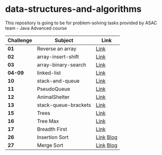 
# data-structures-and-algorithms
This repository is going to be for problem-solving tasks provided by ASAC team - Java Advanced course 


| Challenge | Subject              | Link                                                                                                                                                                                                                                         |
|-----------|----------------------|----------------------------------------------------------------------------------------------------------------------------------------------------------------------------------------------------------------------------------------------|
| **01**    | Reverse an array     | [Link](https://baraahabusara.github.io/data-structures-and-algorithms/array-reverse/array-reverse)                                                                                                                                           |
| **02**    | array-insert-shift   | [Link](https://baraahabusara.github.io/data-structures-and-algorithms/array-insert-shift/array-insert-shift)                                                                                                                                 |
| **03**    | array-binary-search  | [Link](https://baraahabusara.github.io/data-structures-and-algorithms/array-binary-search/array-binary-search)                                                                                                                               |
| **04-09** | linked-list          | [Link](https://baraahabusara.github.io/data-structures-and-algorithms/linked-list/linked-list)                                                                                                                                               |
| **10**    | stack-and-queue      | [Link](https://baraahabusara.github.io/data-structures-and-algorithms/stack-and-queue/stack-and-queue)                                                                                                                                       |
| **11**    | PseudoQueue          | [Link](https://baraahabusara.github.io/data-structures-and-algorithms/stack-and-queue/%20PseudoQueue)                                                                                                                                        |
| **12**    | AnimalShelter        | [Link](https://baraahabusara.github.io/data-structures-and-algorithms/stack-and-queue/AnimalShelter)                                                                                                                                         |
| **13**    | stack-queue-brackets | [Link](https://baraahabusara.github.io/data-structures-and-algorithms/stack-and-queue/stack-queue-brackets)                                                                                                                                  |
| **15**    | Trees                | [Link](https://baraahabusara.github.io/data-structures-and-algorithms/trees/trees)                                                                                                                                                           |
| **16**    | Tree Max             | [Link](https://baraahabusara.github.io/data-structures-and-algorithms/trees/treeMax)                                                                                                                                                         |
| **17**    | Breadth First        | [Link](https://baraahabusara.github.io/data-structures-and-algorithms/trees/breadthFirst)                                                                                                                                                    |
| **26**    | Insertion Sort       | [Link](https://baraahabusara.github.io/data-structures-and-algorithms/sorting-algorithms/insertion-sort/insertion-sort-readme) [Blog](https://baraahabusara.github.io/data-structures-and-algorithms/sorting-algorithms/insertion-sort/BLOG) |
| **27**    | Merge Sort           | [Link](https://baraahabusara.github.io/data-structures-and-algorithms/sorting-algorithms/merge-sort/merge-sort) [Blog](https://baraahabusara.github.io/data-structures-and-algorithms/sorting-algorithms/merge-sort/BLOG)                    |

